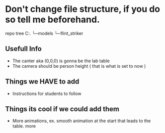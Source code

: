 # Don't change file structure, if you do so tell me beforehand.
repo tree
C:.
└─models
    └─flint_striker
## Usefull Info 

- The canter aka (0,0,0) is gonna be the lab table 
- The camera should be person height ( that is what is set to now )



## Things we HAVE to add
- Instructions for students to follow


## Things its cool if we could add them
- More animations, ex. smooth animation at the start that leads to the table. more 
